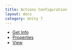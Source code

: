 ```yaml
---
title: Actions Configuration
layout: docs
category: Unity 7
---
```

- [Get Info](actions/get-info.md)
- [Properties](actions/properties.md)  
- [View](actions/view-document.md)
